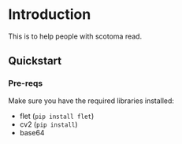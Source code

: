 # Introduction

This is to help people with scotoma read.


## Quickstart 

### Pre-reqs
Make sure you have the required libraries installed: 
- flet (`pip install flet`)
- cv2 (`pip install`)
- base64
